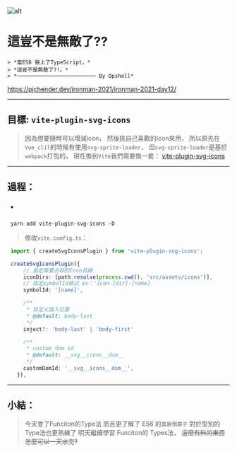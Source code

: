![alt](https://)

# 這豈不是無敵了??
	> *當ES6 裝上了TypeScript，*
	> *這豈不是無敵了?!。*
	> *───────────────────────── By Opshell*


https://pjchender.dev/ironman-2021/ironman-2021-day12/

---
## 目標: `vite-plugin-svg-icons`
   > 因為想要隨時可以增減icon，
   > 然後挑自己喜歡的Icon來用，
   > 所以原先在`Vue_clil`的時候有使用`svg-sprite-loader`，
   > 但`svg-sprite-loader`是基於`webpack`打包的，
   > 現在換到`Vite`我們需要換一套：
   [vite-plugin-svg-icons](https://github.com/vbenjs/vite-plugin-svg-icons/blob/main/README.zh_CN.md)

---
## 過程：
   - ###
   ```
    yarn add vite-plugin-svg-icons -D
   ```
   > 修改`vite.comfig.ts`：

   ```typescript
    import { createSvgIconsPlugin } from 'vite-plugin-svg-icons';

    createSvgIconsPlugin({
        // 指定需要占存的Icon目錄
        iconDirs: [path.resolve(process.cwd(), 'src/assets/icons')],
        // 指定symbolId格式 ex：'icon-[dir]-[name]
        symbolId: '[name]',

        /**
         * 自定义插入位置
         * @default: body-last
         */
        inject?: 'body-last' | 'body-first'

        /**
         * custom dom id
         * @default: __svg__icons__dom__
         */
        customDomId: '__svg__icons__dom__',
      }),

   ```

---
## 小結：
   > 今天會了Funciton的Type法
   > 而且更了解了 ES6 的`其餘預算子`
   > 對於型別的Type法也更熟練了
   > 明天繼續學習 Funciton的 Types法，
   > ~~這麼有料的東西怎麼可以一天水完?~~
